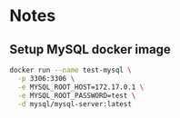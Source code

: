 # Notes

## Setup MySQL docker image
```bash
docker run --name test-mysql \
  -p 3306:3306 \
  -e MYSQL_ROOT_HOST=172.17.0.1 \
  -e MYSQL_ROOT_PASSWORD=test \
  -d mysql/mysql-server:latest
```
